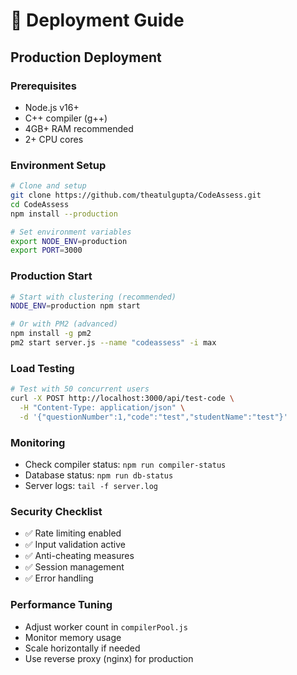 # 🚀 Deployment Guide

## Production Deployment

### Prerequisites
- Node.js v16+
- C++ compiler (g++)
- 4GB+ RAM recommended
- 2+ CPU cores

### Environment Setup
```bash
# Clone and setup
git clone https://github.com/theatulgupta/CodeAssess.git
cd CodeAssess
npm install --production

# Set environment variables
export NODE_ENV=production
export PORT=3000
```

### Production Start
```bash
# Start with clustering (recommended)
NODE_ENV=production npm start

# Or with PM2 (advanced)
npm install -g pm2
pm2 start server.js --name "codeassess" -i max
```

### Load Testing
```bash
# Test with 50 concurrent users
curl -X POST http://localhost:3000/api/test-code \
  -H "Content-Type: application/json" \
  -d '{"questionNumber":1,"code":"test","studentName":"test"}'
```

### Monitoring
- Check compiler status: `npm run compiler-status`
- Database status: `npm run db-status`
- Server logs: `tail -f server.log`

### Security Checklist
- ✅ Rate limiting enabled
- ✅ Input validation active
- ✅ Anti-cheating measures
- ✅ Session management
- ✅ Error handling

### Performance Tuning
- Adjust worker count in `compilerPool.js`
- Monitor memory usage
- Scale horizontally if needed
- Use reverse proxy (nginx) for production